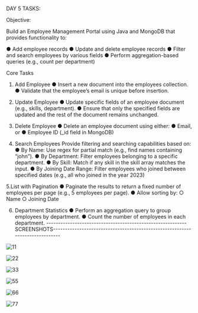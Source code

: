 DAY 5 TASKS:

Objective:

Build an Employee Management Portal using Java and MongoDB that provides
functionality to:

● Add employee records
● Update and delete employee records
● Filter and search employees by various fields
● Perform aggregation-based queries (e.g., count per department)

Core Tasks
1. Add Employee
● Insert a new document into the employees collection.
● Validate that the employee’s email is unique before insertion.

2. Update Employee
● Update specific fields of an employee document (e.g., skills, department).
● Ensure that only the specified fields are updated and the rest of the document
remains unchanged.

3. Delete Employee
● Delete an employee document using either:
● Email, or
● Employee ID (_id field in MongoDB)

4. Search Employees
Provide filtering and searching capabilities based on:
● By Name: Use regex for partial match (e.g., find names containing “john”).
● By Department: Filter employees belonging to a specific department.
● By Skill: Match if any skill in the skill array matches the input.
● By Joining Date Range: Filter employees who joined between specified dates
(e.g., all who joined in the year 2023)

5.List with Pagination
● Paginate the results to return a fixed number of employees per page (e.g., 5
employees per page).
● Allow sorting by:
○ Name
○ Joining Date

6. Department Statistics
● Perform an aggregation query to group employees by department.
● Count the number of employees in each department.
 
-----------------------------------------------------------SCREENSHOTS-----------------------------------------------------------------------------


![11](https://github.com/user-attachments/assets/766e36ce-f458-4560-9289-108e25e6ba93)

![22](https://github.com/user-attachments/assets/fd659126-0f2b-429f-b1fb-544305bc5557)

![33](https://github.com/user-attachments/assets/4aae14d2-77ae-4aef-82fd-e72b843a711b)

![55](https://github.com/user-attachments/assets/187ae6be-d799-4e27-b3a0-69653a90281b)

![66](https://github.com/user-attachments/assets/e59adfd9-1ff1-46a5-81ec-266b7c1edc96)

![77](https://github.com/user-attachments/assets/492470fb-54c6-4236-92f5-51c0c939cbeb)


